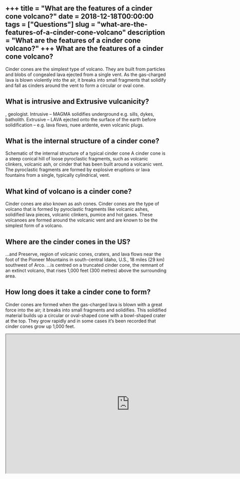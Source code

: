 +++
title = "What are the features of a cinder cone volcano?"
date = 2018-12-18T00:00:00
tags = ["Questions"]
slug = "what-are-the-features-of-a-cinder-cone-volcano"
description = "What are the features of a cinder cone volcano?"
+++
What are the features of a cinder cone volcano?
-----------------------------------------------

Cinder cones are the simplest type of volcano. They are built from particles and blobs of congealed lava ejected from a single vent. As the gas-charged lava is blown violently into the air, it breaks into small fragments that solidify and fall as cinders around the vent to form a circular or oval cone.

What is intrusive and Extrusive vulcanicity?
--------------------------------------------

, geologist. Intrusive – MAGMA solidifies underground e.g. sills, dykes, batholith. Extrusive – LAVA ejected onto the surface of the earth before solidification – e.g. lava flows, nuee ardente, even volcanic plugs.

What is the internal structure of a cinder cone?
------------------------------------------------

Schematic of the internal structure of a typical cinder cone A cinder cone is a steep conical hill of loose pyroclastic fragments, such as volcanic clinkers, volcanic ash, or cinder that has been built around a volcanic vent. The pyroclastic fragments are formed by explosive eruptions or lava fountains from a single, typically cylindrical, vent.

What kind of volcano is a cinder cone?
--------------------------------------

Cinder cones are also known as ash cones. Cinder cones are the type of volcano that is formed by pyroclastic fragments like volcanic ashes, solidified lava pieces, volcanic clinkers, pumice and hot gases. These volcanoes are formed around the volcanic vent and are known to be the simplest form of a volcano.

Where are the cinder cones in the US?
-------------------------------------

…and Preserve, region of volcanic cones, craters, and lava flows near the foot of the Pioneer Mountains in south-central Idaho, U.S., 18 miles (29 km) southwest of Arco. …is centred on a truncated cinder cone, the remnant of an extinct volcano, that rises 1,000 feet (300 metres) above the surrounding area.

How long does it take a cinder cone to form?
--------------------------------------------

Cinder cones are formed when the gas-charged lava is blown with a great force into the air; it breaks into small fragments and solidifies. This solidified material builds up a circular or oval-shaped cone with a bowl-shaped crater at the top. They grow rapidly and in some cases it’s been recorded that cinder cones grow up 1,000 feet.

<iframe allow="accelerometer; autoplay; clipboard-write; encrypted-media; gyroscope; picture-in-picture" allowfullscreen="" class="__youtube_prefs__  epyt-is-override  no-lazyload" data-no-lazy="1" data-origheight="433" data-origwidth="770" data-skipgform_ajax_framebjll="" height="433" id="_ytid_27353" loading="lazy" src="https://www.youtube.com/embed/qMaZ9cVXnaw?enablejsapi=1&autoplay=0&cc_load_policy=0&cc_lang_pref=&iv_load_policy=1&loop=0&modestbranding=0&rel=1&fs=1&playsinline=0&autohide=2&theme=dark&color=red&controls=1&" title="YouTube player" width="770"></iframe>